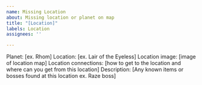 ```yaml
---
name: Missing Location
about: Missing location or planet on map
title: "[Location]"
labels: Location
assignees: ''

---
```


Planet: [ex. Rhom]
Location: [ex. Lair of the Eyeless]
Location image: [image of location map]
Location connections: [how to get to the location and where can you get from this location]
Description: [Any known items or bosses found at this location ex. Raze boss]
